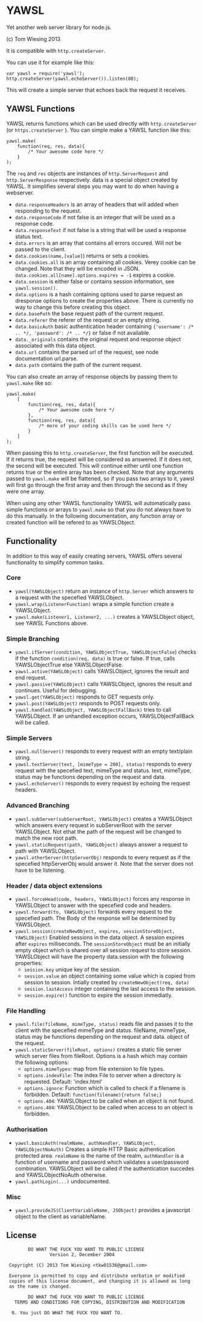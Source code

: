 # YAWSL
Yet another web server library for node.js. 

(c) Tom Wiesing 2013

It is compatible with `http.createServer`. 

You can use it for example like this: 

	var yawsl = require('yawsl');
	http.createServer(yawsl.echoServer()).listen(80);

This will create a simple server that echoes back the request it receives. 

## YAWSL Functions
YAWSL returns functions which can be used directly with `http.createServer` (or `https.createServer` ). You can simple make a YAWSL function like this: 

	yawsl.make(
		function(req, res, data){
			/* Your awesome code here */
		}
	);

The `req` and `res` objects are instances of `http.ServerRequest` and `http.ServerResponse` respectively. 
data is a special object created by YAWSL. It simplifies several steps you may want to do when having a webserver. 

* `data.responseHeaders` is an array of headers that will added when responding to the request. 
* `data.responseCode` if not false is an integer that will be used as a response code. 
* `data.responseText` if not false is a string that will be used a response status text. 
* `data.errors` is an array that contains all errors occured. Will not be passed to the client. 
* `data.cookies(name,[value]`) returns or sets a cookies. 
* `data.cookies.all` is an array containing all cookies. Verey cookie can be changed. Note that they will be encoded in JSON. `data.cookies.all[name].options.expires = -1` expires a cookie. 
* `data.session` is either false or contains session information, see `yawsl.session()`.
* `data.options` is a hash containing options used to parse request an dresponse options to create the properties above. There is currently no way to change this before creating this object. 
* `data.basePath` the base request path of the current request. 
* `data.referer` the referer of the request or an empty string. 
* `data.basicAuth` basic authentication header containing `{'username': /* .. */, 'password': /* .. */}` or false if not available. 
* `data._originals` contains the original request and response object associated with this data object. 
* `data.url` contains the parsed url of the request, see node documentation url.parse. 
* `data.path` contains the path of the current request. 

You can also create an array of response objects by passing them to `yawsl.make` like so: 

	yawsl.make(
		[
			function(req, res, data){
				/* Your awesome code here */
			},
			function(req, res, data){
				/* more of your coding skills can be used here */
			}		
		]
	);

When passing this to `http.createServer`, the first function will be executed. If it returns true, the request will be considered as answered. If it does not, the second will be executed. This  will continue either until one function returns true or the entire array has been checked. Note that any arguments passed to `yawsl.make` will be flattened, so if you pass two arrays to it, yawsl will first go through the first array and then through the second as if they were one array. 

When using any other YAWSL functionality YAWSL will automatically pass simple functions or arrays to `yawsl.make` so that you do not always have to do this manually. In the following documentation, any function array or created function will be refered to as YAWSLObject. 

## Functionality
In addition to this way of easily creating servers, YAWSL offers several functionality to simplify common tasks. 

### Core
* `yawsl(YAWSLObject)` return an instance of `http.Server` which  answers to a request with the specefied  YAWSLObject. 
* `yawsl.wrap(ListenerFunction)` wraps a simple function create a YAWSLObject. 
* `yawsl.make(Listener1, Listener2, ...)` creates a YAWSLObject object, see YAWSL Functions above. 

### Simple Branching
* `yawsl.ifServer(condition, YAWSLObjectTrue, YAWSLObjectFalse`) checks if the function `condition(req, data)` is true or false. If true, calls YAWSLObjectTrue else YAWSLObjectFalse. 
* `yawsl.active(YAWSLObject)` calls YAWSLObject, ignores the result and end request. 
* `yawsl.passive(YAWSLObject)` calls YAWSLObject, ignores the result and continues. Useful for debugging. 
* `yawsl.get(YAWSLObject)` responds to GET requests only. 
* `yawsl.post(YAWSLObject)` responds to POST requests only. 
* `yawsl.handled(YAWSLObject, YAWSLObjectFallBack)` tries to call YAWSLObject. If an unhandled exception occurs, YAWSLObjectFallBack will be called. 

### Simple Servers
* `yawsl.nullServer()` responds to every request with an empty text/plain string. 
* `yawsl.textServer(text, [mimeType = 200], status)` responds to every request with the specefied text, mimeType and status. text, mimeType, status may be functions depending on the request and data.
* `yawsl.echoServer()` responds to every request by echoing the request headers. 

### Advanced Branching
* `yawsl.subServer(subServerRoot, YAWSLObject)` creates a YAWSLObject which answers every request in subServerRoot with the server YAWSLObject. Not ethat the path of the request will be changed to match the new root path. 
* `yawsl.staticRequest(path, YAWSLObject)` always answer a request to path with YAWSLObject. 
* `yawsl.otherServer(httpServerObj)` responds to every request as if the specefied httpServerObj would answer it. Note that the server does not have to be listening. 

### Header / data object extensions
* `yawsl.forceHead(code, headers, YAWSLObject)` forces any response in YAWSLObject to answer with the specefied code and headers. 
* `yawsl.forward(to, YAWSLObject)` forwards every request to the specefied path. The Body of the response will be determined by YAWSLObject. 
* `yawsl.session(createNewObject, expires, sessionStoreObject, YAWSLObject)` Enabled sessions in the data object. A session expires after `expires` milliseconds. The `sessionStoreObject` must be an initially empty object which is shared over all session request to store session. YAWSLObject will have the property data.session with the following properties: 
	* `session.key` unique key of the session. 
	* `session.value` an object containing some value which is copied from session to session. Intially created by `createNewObject(req, data)`
	* `session.lastAccess` integer containing the last access to the session. 
	* `session.expire()` function to expire the session immediatly. 

### File Handling
* `yawsl.file(fileName, mimeType, status)` reads file and passes it to the client with the specefied mimeType and status. fileName, mimeType, status may be functions depending on the request and data.  object of the request. 
* `yawsl.staticServer(fileRoot, options)` creates a static file server which server files from fileRoot. Options is a hash which may contain the following options: 
	* `options.mimeTypes`: map from file extension to file types. 
	* `options.indexFile`: The index File to server when a directory is requested. Default: 'index.html'
	* `options.ignore`: Function which is called to check if a filename is forbidden. Default: `function(filename){return false;}`
	* `options.404`: YAWSLObject to be called when an object is not found. 
	* `options.404`: YAWSLObject to be called when access to an object is forbidden. 


### Authorisation
* `yawsl.basicAuth(realmName, authHandler, YAWSLObject, YAWSLObjectNoAuth)` Creates a simple HTTP Basic authentication protected area. `realmName` is the name of the realm, `authHandler` is a function of username and password which validates a user/password combination. YAWSLObject will be called if the authentication succedes and YAWSLObjectNoAuth otherwise. 
* `yawsl.pathLogin(...)`  undocumented. 


### Misc
* `yawsl.provideJS(ClientVariableName, JSObject)` provides a javascript object to the client as variableName. 


## License
		    DO WHAT THE FUCK YOU WANT TO PUBLIC LICENSE
		            Version 2, December 2004

	 Copyright (C) 2013 Tom Wiesing <tkw01536@gmail.com>

	 Everyone is permitted to copy and distribute verbatim or modified
	 copies of this license document, and changing it is allowed as long
	 as the name is changed.

		    DO WHAT THE FUCK YOU WANT TO PUBLIC LICENSE
	   TERMS AND CONDITIONS FOR COPYING, DISTRIBUTION AND MODIFICATION

	  0. You just DO WHAT THE FUCK YOU WANT TO.
